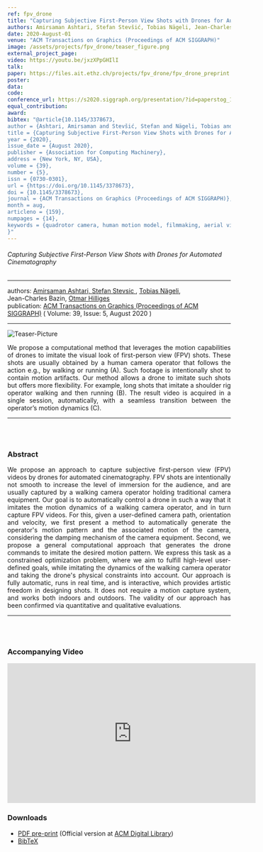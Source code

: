 ```yaml
---
ref: fpv_drone
title: "Capturing Subjective First-Person View Shots with Drones for Automated Cinematography"
authors: Amirsaman Ashtari, Stefan Stevšić, Tobias Nägeli, Jean-Charles Bazin, Otmar Hilliges
date: 2020-August-01
venue: "ACM Transactions on Graphics (Proceedings of ACM SIGGRAPH)"
image: /assets/projects/fpv_drone/teaser_figure.png
external_project_page: 
video: https://youtu.be/jxzXPpGHIlI
talk: 
paper: https://files.ait.ethz.ch/projects/fpv_drone/fpv_drone_preprint.pdf
poster: 
data: 
code: 
conference_url: https://s2020.siggraph.org/presentation/?id=paperstog_139&sess=sess124
equal_contribution: 
award: 
bibtex: "@article{10.1145/3378673,
author = {Ashtari, Amirsaman and Stevšić, Stefan and Nägeli, Tobias and Bazin, Jean-Charles and Hilliges, Otmar},
title = {Capturing Subjective First-Person View Shots with Drones for Automated Cinematography},
year = {2020},
issue_date = {August 2020},
publisher = {Association for Computing Machinery},
address = {New York, NY, USA},
volume = {39},
number = {5},
issn = {0730-0301},
url = {https://doi.org/10.1145/3378673},
doi = {10.1145/3378673},
journal = {ACM Transactions on Graphics (Proceedings of ACM SIGGRAPH)},
month = aug,
articleno = {159},
numpages = {14},
keywords = {quadrotor camera, human motion model, filmmaking, aerial videography, Cinematography}
}"
---
```


<h6> Capturing Subjective First-Person View Shots with Drones for Automated Cinematography </h6>
<hr />

<div class="fullcol">
    <div class="teaser-info-projectpage">
            <span class="normalcap">authors:</span>
            <span class="authorcap">
                <nobr><a href="https://vml.kaist.ac.kr/main/people/person/140" title="Amirsaman Ashtari">Amirsaman Ashtari, </nobr>
                <nobr><a href="/people/stevsics/" title="Stefan Stevsic">Stefan Stevsic </a>, </nobr>
                <nobr><a href="/people/naegelit/" title="Tobias N&auml;geli">Tobias N&auml;geli</a>, </nobr>
                <nobr> Jean-Charles Bazin, </nobr>
                <nobr><a href="/people/hilliges/" title="Otmar Hilliges">Otmar Hilliges</a> </nobr>
            </span>
            <br/>
            <span class="normalcap"><nobr>publication: </nobr></span>
            <span class="authorcap">
                <a class="a-text-ext" href="https://dl.acm.org/doi/abs/10.1145/3378673" title="ACM Transactions on Graphics (Proceedings of ACM SIGGRAPH)">ACM Transactions on Graphics (Proceedings of ACM SIGGRAPH)</a> ( Volume: 39, Issue: 5, August 2020 )
            </span>
        <hr />
    </div>
</div>

<div class="fullcol">
    <img class="fullcol" src="<?php ait_root_dir();?>projects/2020/fpv_drone/teaser_figure.png" alt="Teaser-Picture"/>
    <div class="fullcol">
        <p align="justify">
            <span class="figurecap">
                 We propose a computational method that leverages the motion capabilities of drones to imitate the visual look of first-person view (FPV) shots. These shots are usually obtained by a human camera operator that follows the action e.g., by walking or running (A). Such footage is intentionally shot to contain motion artifacts. Our method allows a drone to imitate such shots but offers more flexibility. For example, long shots that imitate a shoulder rig operator walking and then running (B). The result video is acquired in a single session, automatically, with a seamless transition between the operator’s motion dynamics (C).
           </span>
        </p>
        <hr />
        <br/>
        <br/>
    </div>
</div>

<div class="fullcol">
    <h3>Abstract</h3>
    <p align="justify">
    We propose an approach to capture subjective first-person view (FPV) videos by drones for automated cinematography. FPV shots are intentionally not smooth to increase the level of immersion for the audience, and are usually captured by a walking camera operator holding traditional camera equipment. Our goal is to automatically control a drone in such a way that it imitates the motion dynamics of a walking camera operator, and in turn capture FPV videos. For this, given a user-defined camera path, orientation and velocity, we first present a method to automatically generate the operator's motion pattern and the associated motion of the camera, considering the damping mechanism of the camera equipment. Second, we propose a general computational approach that generates the drone commands to imitate the desired motion pattern. We express this task as a constrained optimization problem, where we aim to fulfill high-level user-defined goals, while imitating the dynamics of the walking camera operator and taking the drone's physical constraints into account. Our approach is fully automatic, runs in real time, and is interactive, which provides artistic freedom in designing shots. It does not require a motion capture system, and works both indoors and outdoors. The validity of our approach has been confirmed via quantitative and qualitative evaluations.
    </p>
    <hr />
    <br/>
    <br/>
</div>

<div class="fullcol">
<h3>Accompanying Video</h3>
    <div class="video" align="center">
        <iframe width="560" height="315" src="https://www.youtube.com/embed/jxzXPpGHIlI" frameborder="0" allow="accelerometer; autoplay; encrypted-media; gyroscope; picture-in-picture" allowfullscreen></iframe>
    </div>
</div>

<div class="fullcol">
 <h3>Downloads</h3>
    <ul class="linklist">
         <li class="a-pdf"><a target="_blank" title="PDF" href="<?php ait_root_dir();?>projects/2020/fpv_drone/downloads/fpv_drone_preprint.pdf">PDF pre-print</a> (Official version at <a href="https://dl.acm.org/doi/abs/10.1145/3378673" target="_blank">ACM Digital Library</a>)</li>
 	     <li class="a-bib"><a title="BibTex" href="<?php ait_root_dir();?>projects/2020/fpv_drone/fpv_drone.bib">BibTeX</a></li>
    </ul>
    <br/>
</div>

